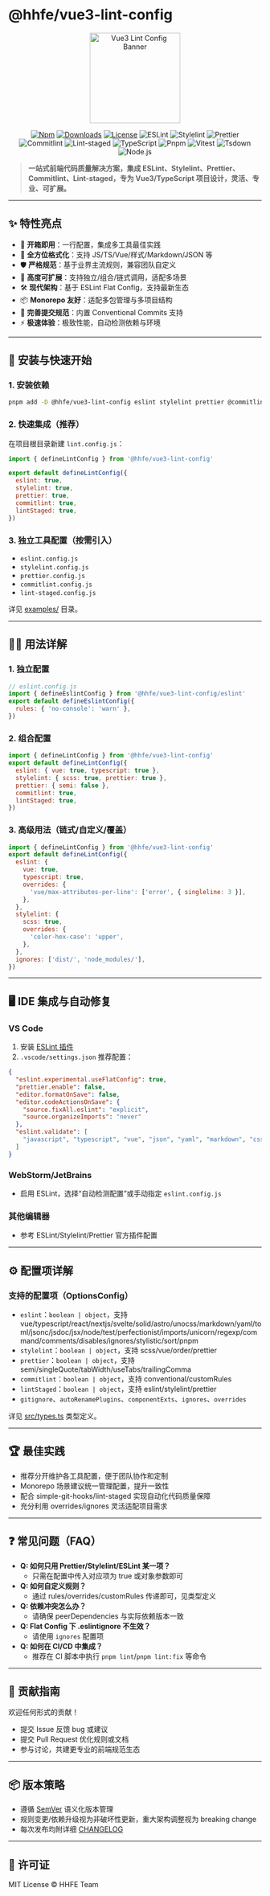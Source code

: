 # @hhfe/vue3-lint-config

<p align="center">
  <img src="./favicon.ico" alt="Vue3 Lint Config Banner" width="180" />
</p>

<p align="center">
  <a href="https://www.npmjs.com/package/@hhfe/vue3-lint-config"><img src="https://img.shields.io/npm/v/@hhfe/vue3-lint-config?color=42b883&label=Npm&logo=npm" alt="Npm"></a>
  <a href="https://www.npmjs.com/package/@hhfe/vue3-lint-config"><img src="https://img.shields.io/npm/dm/@hhfe/vue3-lint-config?label=Downloads&logo=npm" alt="Downloads"></a>
  <a href="https://github.com/lorainwings/vue3-lint-config/blob/master/LICENSE"><img src="https://img.shields.io/github/license/lorainwings/vue3-lint-config?color=blue&label=License&logo=open-source-initiative" alt="License"></a>
  <img src="https://img.shields.io/badge/ESLint-9.x-purple?logo=eslint&logoColor=white" alt="ESLint">
  <img src="https://img.shields.io/badge/Stylelint-16.x-43b984?logo=stylelint&logoColor=white" alt="Stylelint">
  <img src="https://img.shields.io/badge/Prettier-3.x-f7b93e?logo=prettier&logoColor=white" alt="Prettier">
  <img src="https://img.shields.io/badge/Commitlint-19.x-6c6cff?logo=commitlint&logoColor=white" alt="Commitlint">
  <img src="https://img.shields.io/badge/Lint--staged-15.x-ef6b6b?logo=lintstaged&logoColor=white" alt="Lint-staged">
  <img src="https://img.shields.io/badge/TypeScript-5.x-3178c6?logo=typescript&logoColor=white" alt="TypeScript">
  <img src="https://img.shields.io/badge/Pnpm-10.x-f69220?logo=pnpm&logoColor=white" alt="Pnpm">
  <img src="https://img.shields.io/badge/Vitest-2.x-6e9f18?logo=vitest&logoColor=white" alt="Vitest">
  <img src="https://img.shields.io/badge/Tsdown-0.13.x-007acc?logo=typescript&logoColor=white" alt="Tsdown">
  <img src="https://img.shields.io/badge/Node.js-18%2B-339933?logo=node.js&logoColor=white" alt="Node.js">
</p>

> **一站式前端代码质量解决方案，集成 ESLint、Stylelint、Prettier、Commitlint、Lint-staged，专为 Vue3/TypeScript 项目设计，灵活、专业、可扩展。**

---

## ✨ 特性亮点

- 🚀 **开箱即用**：一行配置，集成多工具最佳实践
- 🎨 **全方位格式化**：支持 JS/TS/Vue/样式/Markdown/JSON 等
- 🛡️ **严格规范**：基于业界主流规则，兼容团队自定义
- 🧩 **高度可扩展**：支持独立/组合/链式调用，适配多场景
- 🛠️ **现代架构**：基于 ESLint Flat Config，支持最新生态
- 📦 **Monorepo 友好**：适配多包管理与多项目结构
- 📝 **完善提交规范**：内置 Conventional Commits 支持
- ⚡ **极速体验**：极致性能，自动检测依赖与环境

---

## 🚀 安装与快速开始

### 1. 安装依赖

```bash
pnpm add -D @hhfe/vue3-lint-config eslint stylelint prettier @commitlint/cli lint-staged
```

### 2. 快速集成（推荐）

在项目根目录新建 `lint.config.js`：

```js
import { defineLintConfig } from '@hhfe/vue3-lint-config'

export default defineLintConfig({
  eslint: true,
  stylelint: true,
  prettier: true,
  commitlint: true,
  lintStaged: true,
})
```

### 3. 独立工具配置（按需引入）

- `eslint.config.js`
- `stylelint.config.js`
- `prettier.config.js`
- `commitlint.config.js`
- `lint-staged.config.js`

详见 [examples/](./examples) 目录。

---

## 🧑‍💻 用法详解

### 1. 独立配置

```js
// eslint.config.js
import { defineEslintConfig } from '@hhfe/vue3-lint-config/eslint'
export default defineEslintConfig({
  rules: { 'no-console': 'warn' },
})
```

### 2. 组合配置

```js
import { defineLintConfig } from '@hhfe/vue3-lint-config'
export default defineLintConfig({
  eslint: { vue: true, typescript: true },
  stylelint: { scss: true, prettier: true },
  prettier: { semi: false },
  commitlint: true,
  lintStaged: true,
})
```

### 3. 高级用法（链式/自定义/覆盖）

```js
import { defineLintConfig } from '@hhfe/vue3-lint-config'
export default defineLintConfig({
  eslint: {
    vue: true,
    typescript: true,
    overrides: {
      'vue/max-attributes-per-line': ['error', { singleline: 3 }],
    },
  },
  stylelint: {
    scss: true,
    overrides: {
      'color-hex-case': 'upper',
    },
  },
  ignores: ['dist/', 'node_modules/'],
})
```

---

## 🖥️ IDE 集成与自动修复

### VS Code

1. 安装 [ESLint 插件](https://marketplace.visualstudio.com/items?itemName=dbaeumer.vscode-eslint)
2. `.vscode/settings.json` 推荐配置：

```json
{
  "eslint.experimental.useFlatConfig": true,
  "prettier.enable": false,
  "editor.formatOnSave": false,
  "editor.codeActionsOnSave": {
    "source.fixAll.eslint": "explicit",
    "source.organizeImports": "never"
  },
  "eslint.validate": [
    "javascript", "typescript", "vue", "json", "yaml", "markdown", "css", "scss", "less"
  ]
}
```

### WebStorm/JetBrains

- 启用 ESLint，选择“自动检测配置”或手动指定 `eslint.config.js`

### 其他编辑器

- 参考 ESLint/Stylelint/Prettier 官方插件配置

---

## ⚙️ 配置项详解

### 支持的配置项（OptionsConfig）

- `eslint`：`boolean | object`，支持 vue/typescript/react/nextjs/svelte/solid/astro/unocss/markdown/yaml/toml/jsonc/jsdoc/jsx/node/test/perfectionist/imports/unicorn/regexp/command/comments/disables/ignores/stylistic/sort/pnpm
- `stylelint`：`boolean | object`，支持 scss/vue/order/prettier
- `prettier`：`boolean | object`，支持 semi/singleQuote/tabWidth/useTabs/trailingComma
- `commitlint`：`boolean | object`，支持 conventional/customRules
- `lintStaged`：`boolean | object`，支持 eslint/stylelint/prettier
- `gitignore`、`autoRenamePlugins`、`componentExts`、`ignores`、`overrides`

详见 [src/types.ts](./src/types.ts) 类型定义。

---

## 🏆 最佳实践

- 推荐分开维护各工具配置，便于团队协作和定制
- Monorepo 场景建议统一管理配置，提升一致性
- 配合 simple-git-hooks/lint-staged 实现自动化代码质量保障
- 充分利用 overrides/ignores 灵活适配项目需求

---

## ❓ 常见问题（FAQ）

- **Q: 如何只用 Prettier/Stylelint/ESLint 某一项？**
  - 只需在配置中传入对应项为 true 或对象参数即可
- **Q: 如何自定义规则？**
  - 通过 rules/overrides/customRules 传递即可，见类型定义
- **Q: 依赖冲突怎么办？**
  - 请确保 peerDependencies 与实际依赖版本一致
- **Q: Flat Config 下 .eslintignore 不生效？**
  - 请使用 `ignores` 配置项
- **Q: 如何在 CI/CD 中集成？**
  - 推荐在 CI 脚本中执行 `pnpm lint`/`pnpm lint:fix` 等命令

---

## 🤝 贡献指南

欢迎任何形式的贡献！

- 提交 Issue 反馈 bug 或建议
- 提交 Pull Request 优化规则或文档
- 参与讨论，共建更专业的前端规范生态

---

## 📦 版本策略

- 遵循 [SemVer](https://semver.org/lang/zh-CN/) 语义化版本管理
- 规则变更/依赖升级视为非破坏性更新，重大架构调整视为 breaking change
- 每次发布均附详细 [CHANGELOG](./CHANGELOG.md)

---

## 📝 许可证

MIT License © HHFE Team

